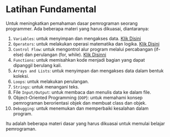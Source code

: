 # Latihan Fundamental

Untuk meningkatkan pemahaman dasar pemrograman seorang programmer. Ada beberapa materi yang harus dikuasai, diantaranya:

1. `Variables`: untuk menyimpan dan mengakses data. [Klik Disini](https://github.com/iskandar45/fundamental-test/tree/master/Variables)
2. `Operators`: untuk melakukan operasi matematika dan logika. [Klik Disini](https://github.com/iskandar45/fundamental-test/tree/master/Operators)
3. `Control Flow`: untuk mengontrol alur program melalui percabangan (if-else) dan perulangan (for, while). [Klik Disinni](https://github.com/iskandar45/fundamental-test/tree/master/Control%20Flow)
4. `Functions`: untuk memisahkan kode menjadi bagian yang dapat dipanggil berulang kali.
5. `Arrays and Lists`: untuk menyimpan dan mengakses data dalam bentuk koleksi.
6. `Loops`: untuk melakukan perulangan.
7. `Strings`: untuk menangani teks.
8. File `Input/Output`: untuk membaca dan menulis data ke dalam file.
9. Object-Oriented Programming (`OOP`): untuk memahami konsep pemrograman berorientasi objek dan membuat class dan objek.
10. `Debugging`: untuk menemukan dan memperbaiki kesalahan dalam program.

Itu adalah beberapa materi dasar yang harus dikuasai untuk memulai belajar pemrograman.
